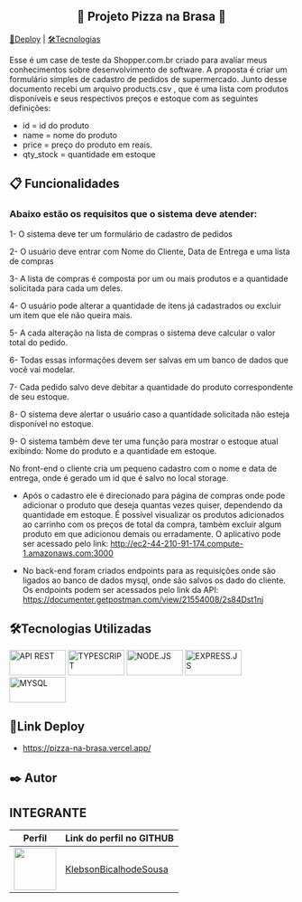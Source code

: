 <h2 align="center">🍕 Projeto Pizza na Brasa 🍕</h2>

[🔗Deploy](#link-deploy) | [🛠️Tecnologias](#tecnologias-utilizadas)

Esse é um case de teste da Shopper.com.br
criado para avaliar meus conhecimentos sobre desenvolvimento de software. 
A proposta é criar um formulário simples de cadastro de pedidos de supermercado.
Junto desse documento recebi um arquivo products.csv , que é uma lista com produtos 
disponíveis e seus respectivos preços e estoque com as seguintes definições:
- id = id do produto
- name = nome do produto
- price = preço do produto em reais. 
- qty_stock = quantidade em estoque
## 📋 Funcionalidades
### Abaixo estão os requisitos que o sistema deve atender:
1- O sistema deve ter um formulário de cadastro de pedidos

2- O usuário deve entrar com Nome do Cliente, Data de Entrega e uma lista de compras 

3- A lista de compras é composta por um ou mais produtos e a quantidade solicitada para 
cada um deles.

4- O usuário pode alterar a quantidade de itens já cadastrados ou excluir um item que ele 
não queira mais. 

5- A cada alteração na lista de compras o sistema deve calcular o valor total do pedido.

6- Todas essas informações devem ser salvas em um banco de dados que você vai modelar.

7- Cada pedido salvo deve debitar a quantidade do produto correspondente de seu estoque.

8- O sistema deve alertar o usuário caso a quantidade solicitada não esteja disponível no 
estoque.

9- O sistema também deve ter uma função para mostrar o estoque atual exibindo: Nome do 
produto e a quantidade em estoque.

No front-end o cliente cria um pequeno cadastro com o nome e data de entrega, onde é gerado um id que é salvo no local storage.
- Após o cadastro ele é direcionado para página de compras onde pode adicionar o produto que deseja quantas vezes quiser, dependendo da quantidade em estoque.
É possível visualizar os produtos adicionados ao carrinho com os preços de total da compra, também excluir algum produto em que adicionou demais ou erradamente. O aplicativo pode ser acessado pelo link:
http://ec2-44-210-91-174.compute-1.amazonaws.com:3000

- No back-end foram criados endpoints para as requisições onde são ligados ao banco de dados mysql, onde são salvos os dado do cliente. Os endpoints podem ser acessados pelo link da API:
https://documenter.getpostman.com/view/21554008/2s84Dst1nj

## 🛠Tecnologias Utilizadas
<div style="display: inline_block">  
  <img aline="center" width="100px" height="45px" alt="API REST" src="https://encrypted-tbn0.gstatic.com/images?q=tbn:ANd9GcTmJoxiAXVIxedd5WnxL3yepJpACK2lmCSl9w&usqp=CAU" />  
  <img aline="center" width="100px" height="45px" alt="TYPESCRIPT" src="https://img.shields.io/badge/TypeScript-007ACC?style=for-the-badge&logo=typescript&logoColor=white" />
  <img aline="center" width="100px" height="45px" alt="NODE.JS" src="https://img.shields.io/badge/Node.js-43853D?style=for-the-badge&logo=node.js&logoColor=white" />
  <img aline="center" width="100px" height="45px" alt="EXPRESS.JS" src="https://img.shields.io/badge/Express.js-404D59?style=for-the-badge" />  
  <img aline="center" width="100px" height="45px" alt="MYSQL" src="https://img.shields.io/badge/MySQL-00000F?style=for-the-badge&logo=mysql&logoColor=white" />
</div>

## 🔗Link Deploy
- https://pizza-na-brasa.vercel.app/

## ✒️ Autor

## INTEGRANTE
Perfil      | Link do perfil no GITHUB
--------- | ------
[<img src="https://avatars.githubusercontent.com/KlebsonBicalhodeSousa" width="75px;"/>](https://github.com/KlebsonBicalhodeSousa) | [KlebsonBicalhodeSousa](https://github.com/KlebsonBicalhodeSousa)
